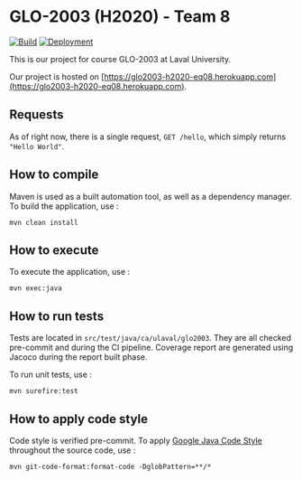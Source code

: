 # GLO-2003 (H2020) - Team 8

[![Build](https://github.com/glo2003/glo2003-h2020-eq08/workflows/Project%20Eq08%20CI/badge.svg)](https://github.com/glo2003/glo2003-h2020-eq08/actions?query=workflow%3A%22Project+Eq08+CI%22)
[![Deployment](https://github.com/glo2003/glo2003-h2020-eq08/workflows/Project%20Eq08%20CD/badge.svg)](https://github.com/glo2003/glo2003-h2020-eq08/actions?query=workflow%3A%22Project+Eq08+CD%22)

This is our project for course GLO-2003 at Laval University.

Our project is hosted on [https://glo2003-h2020-eq08.herokuapp.com](https://glo2003-h2020-eq08.herokuapp.com).

## Requests

As of right now, there is a single request, `GET /hello`, which simply returns `"Hello World"`.

## How to compile

Maven is used as a built automation tool, as well as a dependency manager. To build the application, use : 

`mvn clean install`

## How to execute

To execute the application, use : 

`mvn exec:java`

## How to run tests

Tests are located in `src/test/java/ca/ulaval/glo2003`. They are all checked pre-commit and during the CI pipeline. Coverage report are generated using Jacoco during the report built phase.

To run unit tests, use :

`mvn surefire:test`

## How to apply code style

Code style is verified pre-commit. To apply [Google Java Code Style](https://google.github.io/styleguide/javaguide.html) throughout the source code, use : 

`mvn git-code-format:format-code -DglobPattern=**/*`
